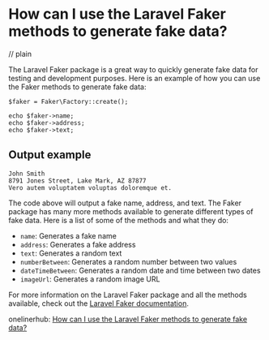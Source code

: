 # How can I use the Laravel Faker methods to generate fake data?
// plain

The Laravel Faker package is a great way to quickly generate fake data for testing and development purposes. Here is an example of how you can use the Faker methods to generate fake data:

```
$faker = Faker\Factory::create();

echo $faker->name;
echo $faker->address;
echo $faker->text;
```

## Output example

```
John Smith
8791 Jones Street, Lake Mark, AZ 87877
Vero autem voluptatem voluptas doloremque et.
```

The code above will output a fake name, address, and text. The Faker package has many more methods available to generate different types of fake data. Here is a list of some of the methods and what they do:

- `name`: Generates a fake name
- `address`: Generates a fake address
- `text`: Generates a random text
- `numberBetween`: Generates a random number between two values
- `dateTimeBetween`: Generates a random date and time between two dates
- `imageUrl`: Generates a random image URL

For more information on the Laravel Faker package and all the methods available, check out the [Laravel Faker documentation](https://laravel.com/docs/7.x/database-testing#faker).

onelinerhub: [How can I use the Laravel Faker methods to generate fake data?](https://onelinerhub.com/php-faker/how-can-i-use-the-laravel-faker-methods-to-generate-fake-data)